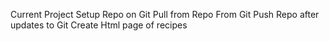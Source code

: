 Current Project
Setup Repo on Git
Pull from Repo From Git
Push Repo after updates to Git
Create Html page of recipes
